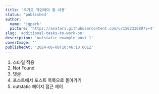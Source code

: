 ```yaml
---
title: '추가로 작업해야 할 내용'
status: 'published'
author:
  name: 'jgpark'
  picture: 'https://avatars.githubusercontent.com/u/150231680?v=4'
slug: 'additional-tasks-to-work-on'
description: 'outstatic example post 1'
coverImage: ''
publishedAt: '2024-06-08T10:46:10.661Z'
---
```


1. 스타일 적용
2. Not Found
3. 댓글
4. 포스트에서 포스트 목록으로 돌아가기
5. outstatic 페이지 접근 제어